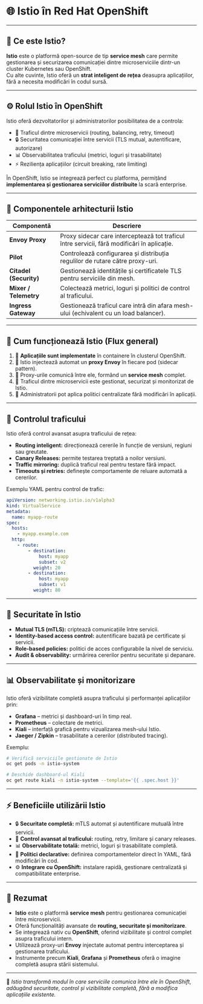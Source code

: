 # 🌐 Istio în Red Hat OpenShift


---

## 🧭 Ce este Istio?

**Istio** este o platformă open-source de tip **service mesh** care permite gestionarea și securizarea comunicației dintre microserviciile dintr-un cluster Kubernetes sau OpenShift.  
Cu alte cuvinte, Istio oferă un **strat inteligent de rețea** deasupra aplicațiilor, fără a necesita modificări în codul sursă.

---

## ⚙️ Rolul Istio în OpenShift

Istio oferă dezvoltatorilor și administratorilor posibilitatea de a controla:
- 🔁 Traficul dintre microservicii (routing, balancing, retry, timeout)  
- 🔒 Securitatea comunicației între servicii (TLS mutual, autentificare, autorizare)  
- 📊 Observabilitatea traficului (metrici, loguri și trasabilitate)  
- ⚡ Reziliența aplicațiilor (circuit breaking, rate limiting)  

În OpenShift, Istio se integrează perfect cu platforma, permițând **implementarea și gestionarea serviciilor distribuite** la scară enterprise.

---

## 🧩 Componentele arhitecturii Istio

| Componentă | Descriere |
|-------------|------------|
| **Envoy Proxy** | Proxy sidecar care interceptează tot traficul între servicii, fără modificări în aplicație. |
| **Pilot** | Controlează configurarea și distribuția regulilor de rutare către proxy-uri. |
| **Citadel (Security)** | Gestionează identitățile și certificatele TLS pentru serviciile din mesh. |
| **Mixer / Telemetry** | Colectează metrici, loguri și politici de control al traficului. |
| **Ingress Gateway** | Gestionează traficul care intră din afara mesh-ului (echivalent cu un load balancer). |

---

## 🧠 Cum funcționează Istio (Flux general)

1. 🔹 **Aplicațiile sunt implementate** în containere în clusterul OpenShift.  
2. 🔹 Istio injectează automat un **proxy Envoy** în fiecare pod (sidecar pattern).  
3. 🔹 Proxy-urile comunică între ele, formând un **service mesh** complet.  
4. 🔹 Traficul dintre microservicii este gestionat, securizat și monitorizat de Istio.  
5. 🔹 Administratorii pot aplica politici centralizate fără modificări în aplicații.

---

## 🚦 Controlul traficului

Istio oferă control avansat asupra traficului de rețea:
- **Routing inteligent:** direcționează cererile în funcție de versiuni, regiuni sau greutate.  
- **Canary Releases:** permite testarea treptată a noilor versiuni.  
- **Traffic mirroring:** duplică traficul real pentru testare fără impact.  
- **Timeouts și retries:** definește comportamente de reluare automată a cererilor.  

Exemplu YAML pentru control de trafic:
```yaml
apiVersion: networking.istio.io/v1alpha3
kind: VirtualService
metadata:
  name: myapp-route
spec:
  hosts:
    - myapp.example.com
  http:
    - route:
        - destination:
            host: myapp
            subset: v2
          weight: 20
        - destination:
            host: myapp
            subset: v1
          weight: 80
```

---

## 🔐 Securitate în Istio

- **Mutual TLS (mTLS):** criptează comunicațiile între servicii.  
- **Identity-based access control:** autentificare bazată pe certificate și servicii.  
- **Role-based policies:** politici de acces configurabile la nivel de serviciu.  
- **Audit & observability:** urmărirea cererilor pentru securitate și depanare.  

---

## 📊 Observabilitate și monitorizare

Istio oferă vizibilitate completă asupra traficului și performanței aplicațiilor prin:  
- **Grafana** – metrici și dashboard-uri în timp real.  
- **Prometheus** – colectare de metrici.  
- **Kiali** – interfață grafică pentru vizualizarea mesh-ului Istio.  
- **Jaeger / Zipkin** – trasabilitate a cererilor (distributed tracing).  

Exemplu:
```bash
# Verifică serviciile gestionate de Istio
oc get pods -n istio-system

# Deschide dashboard-ul Kiali
oc get route kiali -n istio-system --template='{{ .spec.host }}'
```

---

## ⚡ Beneficiile utilizării Istio

- 🔒 **Securitate completă:** mTLS automat și autentificare mutuală între servicii.  
- 🚦 **Control avansat al traficului:** routing, retry, limitare și canary releases.  
- 📊 **Observabilitate totală:** metrici, loguri și trasabilitate completă.  
- 🧠 **Politici declarative:** definirea comportamentelor direct în YAML, fără modificări în cod.  
- ⚙️ **Integrare cu OpenShift:** instalare rapidă, gestionare centralizată și compatibilitate enterprise.

---

## 🧾 Rezumat

- **Istio** este o platformă **service mesh** pentru gestionarea comunicației între microservicii.  
- Oferă funcționalități avansate de **routing, securitate și monitorizare**.  
- Se integrează nativ cu **OpenShift**, oferind vizibilitate și control complet asupra traficului intern.  
- Utilizează proxy-uri **Envoy** injectate automat pentru interceptarea și gestionarea traficului.  
- Instrumente precum **Kiali**, **Grafana** și **Prometheus** oferă o imagine completă asupra stării sistemului.

---

📘 *Istio transformă modul în care serviciile comunica între ele în OpenShift, adăugând securitate, control și vizibilitate completă, fără a modifica aplicațiile existente.*
